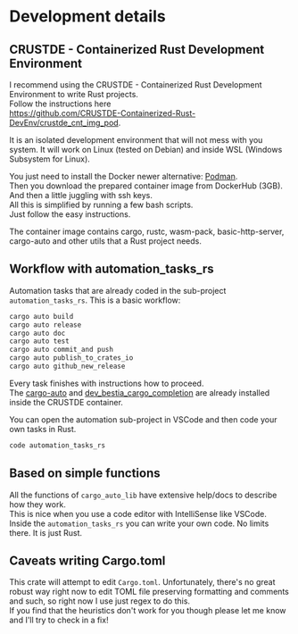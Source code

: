 # Development details

## CRUSTDE - Containerized Rust Development Environment

I recommend using the CRUSTDE - Containerized Rust Development Environment to write Rust projects.  
Follow the instructions here  
<https://github.com/CRUSTDE-Containerized-Rust-DevEnv/crustde_cnt_img_pod>.  

It is an isolated development environment that will not mess with you system.
It will work on Linux (tested on Debian) and inside WSL (Windows Subsystem for Linux).

You just need to install the Docker newer alternative: [Podman](https://podman.io/).  
Then you download the prepared container image from DockerHub (3GB).  
And then a little juggling with ssh keys.  
All this is simplified by running a few bash scripts.  
Just follow the easy instructions.  

The container image contains cargo, rustc, wasm-pack, basic-http-server, cargo-auto and other utils that a Rust project needs.  

## Workflow with automation_tasks_rs

Automation tasks that are already coded in the sub-project `automation_tasks_rs`. This is a basic workflow:

```bash
cargo auto build
cargo auto release
cargo auto doc
cargo auto test
cargo auto commit_and push
cargo auto publish_to_crates_io
cargo auto github_new_release
```

Every task finishes with instructions how to proceed.  
The [cargo-auto](https://github.com/automation-tasks-rs/cargo-auto) and [dev_bestia_cargo_completion](https://github.com/automation-tasks-rs/dev_bestia_cargo_completion) are already installed inside the CRUSTDE container.

You can open the automation sub-project in VSCode and then code your own tasks in Rust.

```bash
code automation_tasks_rs
```

## Based on simple functions

All the functions of `cargo_auto_lib` have extensive help/docs to describe how they work.  
This is nice when you use a code editor with IntelliSense like VSCode.  
Inside the `automation_tasks_rs` you can write your own code. No limits there. It is just Rust.  

## Caveats writing Cargo.toml

This crate will attempt to edit `Cargo.toml`. Unfortunately, there's no great robust way right now to edit TOML file preserving formatting and comments and such, so right now I use just regex to do this.  
If you find that the heuristics don't work for you though please let me know and I'll try to check in a fix!
